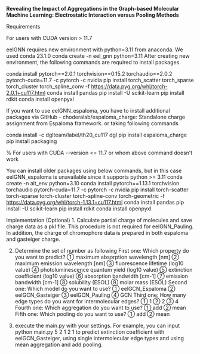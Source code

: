 ****Revealing the Impact of Aggregations in the Graph-based Molecular Machine Learning: Electrostatic Interaction versus Pooling Methods****

Requirements

For users with CUDA version > 11.7

eelGNN requires new environment with python=3.11 from anaconda. We used conda 23.1.0
conda create -n eel_gnn python=3.11
After creating new environment, the following commands are required to install packages.

conda install pytorch==2.0.1 torchvision==0.15.2 torchaudio==2.0.2 pytorch-cuda=11.7 -c pytorch -c nvidia
pip install torch_scatter torch_sparse torch_cluster torch_spline_conv -f https://data.pyg.org/whl/torch-2.0.1+cu117.html
conda install pandas
pip install -U scikit-learn
pip install rdkit
conda install openpyxl


If you want to use eelGNN_espaloma, you have to install additional packages via GitHub - choderalab/espaloma_charge: Standalone charge assignment from Espaloma framework. or taking following commands

conda install -c dglteam/label/th20_cu117 dgl
pip install espaloma_charge
pip install packaging

% For users with CUDA --version <= 11.7 or whom above command doesn’t work

You can install older packages using below commands, but in this case eelGNN_espaloma is unavailable since it supports python >= 3.11
conda create -n alt_env python=3.10
conda install pytorch==1.13.1 torchvision torchaudio pytorch-cuda=11.7 -c pytorch -c nvidia
pip install torch-scatter torch-sparse torch-cluster torch-spline-conv torch-geometric -f https://data.pyg.org/whl/torch-1.13.1+cu117.html
conda install pandas
pip install -U scikit-learn
pip install rdkit
conda install openpyxl



Implementation
(Optional) 1. Calculate partial charge of molecules and save charge data as a pkl file. This procedure is not required for eelGNN_Pauling. In addition, the charge of chromophore data is prepared in both espaloma and gasteiger charge.

2. Determine the set of number as following
First one: Which property do you want to predict?
①	maximum absorption wavelength [nm]
②	maximum emission wavelength [nm]
③	fluorescence lifetime (log10 value)
④	photoluminescence quantum yield (log10 value)
⑤	extinction coefficient (log10 value)
⑥	absorption bandwidth [cm-1]
⑦	emission bandwidth [cm-1]
⑧	solubility (ESOL)
⑨	molar mass (ESOL) 
Second one: Which model do you want to use?
①	eelGCN_Espaloma
②	eelGCN_Gasteiger
③	eelGCN_Pauling
④	GCN
Third one: How many edge types do you want for intermolecular edges?
①	1
②	2
③	4
Fourth one: Which aggregation do you want to use?
①	add
②	mean
Fifth one: Which pooling do you want to use?
①	add
②	mean

3. execute the main.py with your settings.
For example, you can input
python main.py 5 2 1 2 1
to predict extinction coefficient with eelGCN_Gasteiger, using single intermolecular edge types and using mean aggregation and add pooling.
